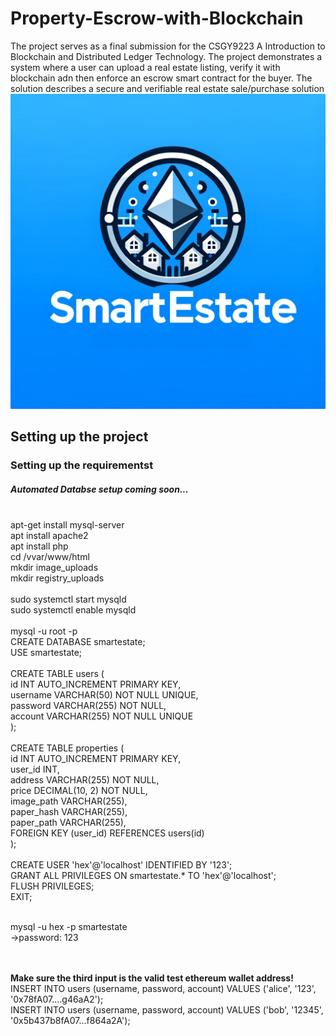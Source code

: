 # Property-Escrow-with-Blockchain
The project serves as a final submission for the CSGY9223 A Introduction to Blockchain and Distributed Ledger Technology. The project demonstrates a system where a user can upload a real estate listing, verify it with blockchain adn then enforce an escrow smart contract for the buyer. The solution describes a secure and verifiable real estate sale/purchase solution
![Credits- DALL.E](https://github.com/harshitrajpal/Property-Escrow-with-Blockchain/blob/main/photo.png)

## Setting up the project
<h3>Setting up the requirementst</h3>
<h5>Automated Databse setup coming soon...</h5>
<br>apt-get install mysql-server
<br>apt install apache2
<br>apt install php
<br>cd /vvar/www/html
<br>mkdir image_uploads
<br>mkdir registry_uploads
<br><br>sudo systemctl start mysqld
<br>sudo systemctl enable mysqld
<br><br>mysql -u root -p
<br>CREATE DATABASE smartestate;
<br>USE smartestate;
<br><br>CREATE TABLE users (
    <br>id INT AUTO_INCREMENT PRIMARY KEY,
    <br>username VARCHAR(50) NOT NULL UNIQUE,
    <br>password VARCHAR(255) NOT NULL,
    <br>account VARCHAR(255) NOT NULL UNIQUE
<br>);
<br><br>CREATE TABLE properties (
    <br>id INT AUTO_INCREMENT PRIMARY KEY,
    <br>user_id INT,
    <br>address VARCHAR(255) NOT NULL,
    <br>price DECIMAL(10, 2) NOT NULL,
    <br>image_path VARCHAR(255),
    <br>paper_hash VARCHAR(255),
    <br>paper_path VARCHAR(255),
    <br>FOREIGN KEY (user_id) REFERENCES users(id)
<br>);
<br>
<br>CREATE USER 'hex'@'localhost' IDENTIFIED BY '123';
<br>GRANT ALL PRIVILEGES ON smartestate.* TO 'hex'@'localhost';
<br>FLUSH PRIVILEGES;
<br>EXIT;

<br>mysql -u hex -p smartestate
<br>->password: 123

<br><br><b>Make sure the third input is the valid test ethereum wallet address!</b>
<br>INSERT INTO users (username, password, account) VALUES ('alice', '123', '0x78fA07....g46aA2');
<br>INSERT INTO users (username, password, account) VALUES ('bob', '12345', '0x5b437b8fA07...f864a2A');
